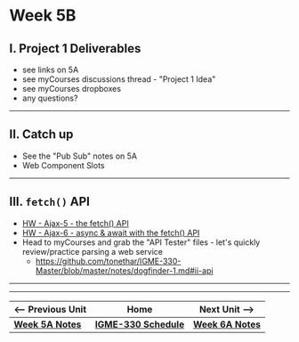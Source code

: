 # Week 5B

## I. Project 1 Deliverables
- see links on 5A
- see myCourses discussions thread - "Project 1 Idea"
- see myCourses dropboxes
- any questions?

<hr>

## II. Catch up
- See the "Pub Sub" notes on 5A
- Web Component Slots

<hr>

## III. `fetch()` API

- [HW - Ajax-5 - the fetch() API](https://github.com/tonethar/IGME-330-Master/blob/master/notes/HW-ajax-5.md)
- [HW - Ajax-6 - async & await with the fetch() API](https://github.com/tonethar/IGME-330-Master/blob/master/notes/HW-ajax-6.md)
- Head to myCourses and grab the "API Tester" files - let's quickly review/practice parsing a web service
  - https://github.com/tonethar/IGME-330-Master/blob/master/notes/dogfinder-1.md#ii-api


<hr><hr>

| <-- Previous Unit | Home | Next Unit -->
| --- | --- | --- 
| [**Week 5A Notes**](05A.md)     |  [**IGME-330 Schedule**](../schedule.md) | [**Week 6A Notes**](06A.md)
